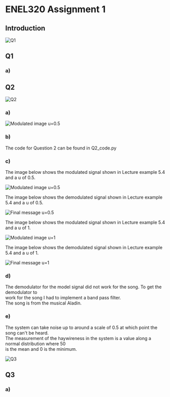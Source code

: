 <h1>
ENEL320 Assignment 1
</h1>

<h2>
Introduction
</h2>

![Q1](/images/Q1_image.JPG)

<h2>
Q1
</h2>
<h3>
a)
</h3>

<h2>
Q2
</h2>

![Q2](/images/Q2_image.JPG)

<h3>
a)
</h3>

![Modulated image u=0.5](/images/RX%20and%20Tx%20Design.jpg)
<h3>
b)
</h3>
<p>
  The code for Question 2 can be found in Q2_code.py
</p>
<h3>
c)
</h3>
<p>
  The image below shows the modulated signal shown in Lecture example 5.4 and a u of 0.5.
</p>

![Modulated image u=0.5](/images/Modulated%20Model%20Wave%20u=0.5.png)
<p>
  The image below shows the demodulated signal shown in Lecture example 5.4 and a u of 0.5.
</p>

![Final message u=0.5](/images/Output%20Model%20Waveform%20u%20=%200.5.png)
<p>
  The image below shows the modulated signal shown in Lecture example 5.4 and a u of 1.
</p>

![Modulated image u=1](/images/Modulated%20Model%20Wave%20u=1.png)
<p>
  The image below shows the demodulated signal shown in Lecture example 5.4 and a u of 1.
</p>

![Final message u=1](/images/Output%20Model%20Waveform%20u%20=%201.png)
<h3>
d)
</h3>
<p>
  The demodulator for the model signal did not work for the song. To get the demodulator to <br />
  work for the song I had to implement a band pass filter.<br />
  The song is from the musical Aladin.
</p>
<h3>
e)
</h3>
<p>
  The system can take noise up to around a scale of 0.5 at which point the song can't be heard.<br />
  The measurement of the haywireness in the system is a value along a normal distribution where 50 <br />
  is the mean and 0 is the minimum.
</p>

![Q3](/images/Q3_image.JPG)

<h2>
Q3
</h2>
<h3>
a)
</h3>
